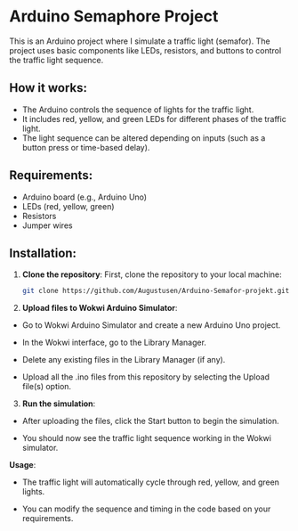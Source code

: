 # Arduino Semaphore Project

This is an Arduino project where I simulate a traffic light (semafor). The project uses basic components like LEDs, resistors, and buttons to control the traffic light sequence.

## How it works:
- The Arduino controls the sequence of lights for the traffic light.
- It includes red, yellow, and green LEDs for different phases of the traffic light.
- The light sequence can be altered depending on inputs (such as a button press or time-based delay).

## Requirements:
- Arduino board (e.g., Arduino Uno)
- LEDs (red, yellow, green)
- Resistors
- Jumper wires

## Installation:

1. **Clone the repository**:
   First, clone the repository to your local machine:
   ```bash
   git clone https://github.com/Augustusen/Arduino-Semafor-projekt.git
   
2. **Upload files to Wokwi Arduino Simulator**:

- Go to Wokwi Arduino Simulator and create a new Arduino Uno project.

- In the Wokwi interface, go to the Library Manager.

- Delete any existing files in the Library Manager (if any).

- Upload all the .ino files from this repository by selecting the Upload file(s) option.

3. **Run the simulation**:

- After uploading the files, click the Start button to begin the simulation.

- You should now see the traffic light sequence working in the Wokwi simulator.

**Usage**:

- The traffic light will automatically cycle through red, yellow, and green lights.

- You can modify the sequence and timing in the code based on your requirements.
